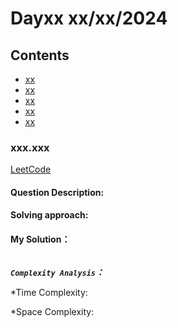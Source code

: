 # Dayxx xx/xx/2024 
## Contents
* [xx](#xxx)
* [xx](#)
* [xx](#)
* [xx](#)
* [xx](#)

### xxx.xxx<a name='xxx'></a>
[LeetCode]() 

#### Question Description:


#### Solving approach:


#### My Solution：
```python


```
***`Complexity Analysis`：***

*Time Complexity:

*Space Complexity:












